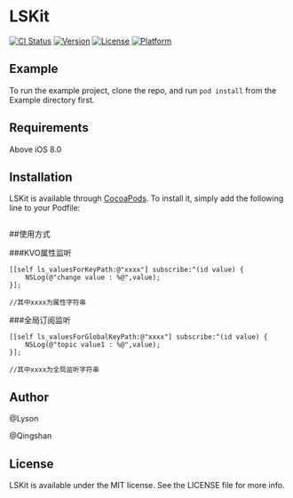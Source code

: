 # LSKit

[![CI Status](https://img.shields.io/travis/542634994@qq.com/LSKit.svg?style=flat)](https://travis-ci.org/542634994@qq.com/LSKit)
[![Version](https://img.shields.io/cocoapods/v/LSKit.svg?style=flat)](https://cocoapods.org/pods/LSKit)
[![License](https://img.shields.io/cocoapods/l/LSKit.svg?style=flat)](https://cocoapods.org/pods/LSKit)
[![Platform](https://img.shields.io/cocoapods/p/LSKit.svg?style=flat)](https://cocoapods.org/pods/LSKit)

## Example

To run the example project, clone the repo, and run `pod install` from the Example directory first.

## Requirements

Above iOS 8.0

## Installation

LSKit is available through [CocoaPods](https://cocoapods.org). To install
it, simply add the following line to your Podfile:

```ruby

```

##使用方式

###KVO属性监听

	[[self ls_valuesForKeyPath:@"xxxx"] subscribe:^(id value) {
        NSLog(@"change value : %@",value);
    }];

    //其中xxxx为属性字符串

###全局订阅监听

    [[self ls_valuesForGlobalKeyPath:@"xxxx"] subscribe:^(id value) {
        NSLog(@"topic value1 : %@",value);
    }];

    //其中xxxx为全局监听字符串

## Author

@Lyson

@Qingshan

## License

LSKit is available under the MIT license. See the LICENSE file for more info.
